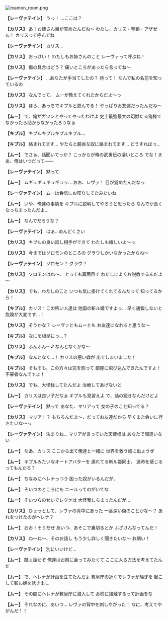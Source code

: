 
![mamon_room.png](../images/backgrounds/mamon_room.png)

**【レーヴァテイン】**
うっ！
…ここは？

**【カリス】**
あ！お姉さん目が覚めたんだね～
わたし、カリス・聖鎖・アザゼル！
カリスって呼んでね

**【レーヴァテイン】**
カリス…

**【カリス】**
おっけい！
わたしもお姉さんのこと
レーヴァって呼ぶね！

**【カリス】**
傷の具合はどう？
痛いところがあったら言ってね～

**【レーヴァテイン】**
…あなたが手当てしたの？
待って！
なんで私の名前を知っているの

**【カリス】**
なんでって、
ムーが教えてくれたからだよ～っ

**【カリス】**
ほら、あっちでキプルと遊んでる！
やっぱりお友達だったんだね～

**【ムー】**
で、俺がガツンとやってやったわけよ
史上最強最大の幻獣たる俺様で
なかったら助からなかったろうなぁ

**【キプル】**
キプルキプルキプルキプル…

**【キプル】**
絡まれてます…
やたらと饒舌な奴に絡まれてます…
どうすればっ…

**【ムー】**
でさぁ、話聞いてっか？
こっからが俺の武勇伝の凄いところ
でな！まあ、俺はいつだって――

**【レーヴァテイン】**
黙って

**【ムー】**
ムギュギュギュギュッ…
おお、レヴァ！
目が覚めたんだなっ

**【レーヴァテイン】**
ムーは呑気にお喋りしてたみたいね

**【ムー】**
いや、俺達の事情を
キプルに説明してやろうと思ったら
なんでか長くなっちまったんだよ…

**【ムー】**
なんでだろうな？

**【レーヴァテイン】**
はぁ…めんどくさい

**【カリス】**
キプルの良い話し相手ができて
わたしも嬉しいよ～っ

**【カリス】**
今まではソロモンのところの
グラウしかいなかったからね～

**【レーヴァテイン】**
ソロモン？
グラウ？

**【カリス】**
ソロモンはね～、
とっても真面目で
わたしによくお説教するんだよ～

**【カリス】**
でも、わたしのこと
いつも気に掛けてくれてるんだって
知ってるから！

**【キプル】**
カリス！この怖い人達は
他国の斬ル姫ですよっ…
早く通報しないと危険が大変です…！

**【カリス】**
そうかな？
レーヴァともムーとも
お友達になれると思うな～

**【キプル】**
なにを根拠にっ…？

**【カリス】**
ふんふん～♪
なんとなくかな～

**【キプル】**
なんとなく…！
カリスの悪い癖が
出てしまいました！

**【キプル】**
そもそも、この方々は窓を割って
部屋に飛び込んできたんですよ！
不審者なんですよ！

**【カリス】**
でも、大怪我してたんだよ
治療してあげないと

**【ムー】**
カリスは良い子だなぁ
キプルも見習えよ
で、話の続きなんだけどよ

**【レーヴァテイン】**
黙って
あなた、マリアって
女の子のこと知ってる？

**【カリス】**
マリア！？
もちろんだよ～、だってお友達だから
早くまた会いに行きたいな～っ

**【レーヴァテイン】**
決まりね…
マリアが言っていた天使様は
あなたで間違いない

**【ムー】**
なあ、カリス
ここから出て俺達と一緒に
世界を救う旅に出ようぜ

**【ムー】**
キプルみたいなオートアバターを
連れてる斬ル姫同士、
運命を感じるってもんだろ？

**【ムー】**
ちなみにヘレナっつう
困った奴がいるんだが、

**【ムー】**
そいつのところにも
ニールってのがいてな

**【ムー】**
そいつらのせいでレヴァは
大怪我しちまったんだが…

**【カリス】**
ひょっとして、レヴァの背中にあった
一番深い傷のことかな～？
あれをつけたのがヘレナ？

**【ムー】**
おお！そうだぜ
あいつ、あそこで裏切るとか
ふざけんなってんだ！

**【カリス】**
ね～ね～、そのお話し
もう少し詳しく聞きたいな～
お願い！

**【レーヴァテイン】**
別にいいけど…

**【ムー】**
酷ぇ話だぞ
俺達はお前に会ってみたくて
ここに入る方法を考えてたんだ

**【ムー】**
で、ヘレナが計画を立てたんだよ
教皇庁の近くでレヴァが騒ぎを
起こして斬ル姫を誘き出し

**【ムー】**
その間にヘレナが教皇庁に潜入して
お前に接触するって計画をな

**【ムー】**
それなのに、あいつ…
レヴァの背中を刺しやがった！
なに、考えてやがんだ！！